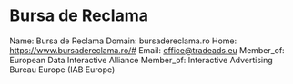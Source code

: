 
# Bursa de Reclama

Name: Bursa de Reclama
Domain: bursadereclama.ro
Home: https://www.bursadereclama.ro/#
Email: office@tradeads.eu
Member_of: European Data Interactive Alliance
Member_of: Interactive Advertising Bureau Europe (IAB Europe)
